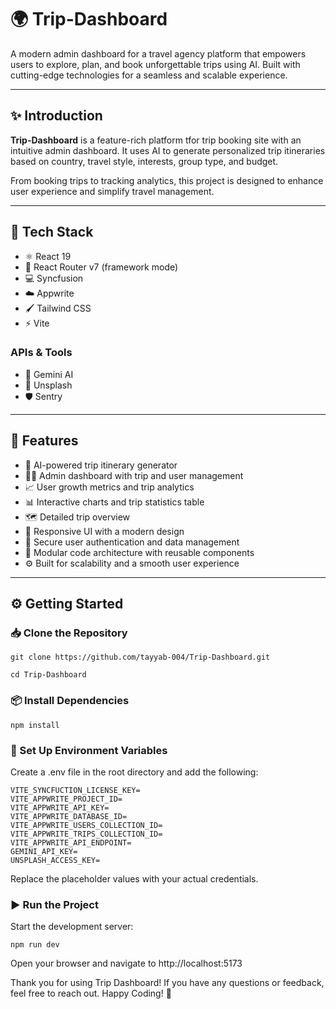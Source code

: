 # 🌍 Trip-Dashboard

A modern admin dashboard for a travel agency platform that empowers users to explore, plan, and book unforgettable trips using AI. Built with cutting-edge technologies for a seamless and scalable experience.

---

## ✨ Introduction

**Trip-Dashboard** is a feature-rich platform tfor trip booking site with an intuitive admin dashboard. It uses AI to generate personalized trip itineraries based on country, travel style, interests, group type, and budget.

From booking trips to tracking analytics, this project is designed to enhance user experience and simplify travel management.

---

## 🚀 Tech Stack

- ⚛️ React 19
- 🚦 React Router v7 (framework mode)
- 💻 Syncfusion
- ☁️ Appwrite
- 🖌 Tailwind CSS
- ⚡ Vite

### APIs & Tools

- 🤖 Gemini AI
- 📸 Unsplash
- 🛡 Sentry

---

## 🌟 Features

- 🤖 AI-powered trip itinerary generator
- 🧑‍💼 Admin dashboard with trip and user management
- 📈 User growth metrics and trip analytics
- 📊 Interactive charts and trip statistics table
- 🗺 Detailed trip overview
- 📱 Responsive UI with a modern design
- 🔐 Secure user authentication and data management
- 🧩 Modular code architecture with reusable components
- ⚙️ Built for scalability and a smooth user experience

---

## ⚙️ Getting Started

### 📥 Clone the Repository

```
git clone https://github.com/tayyab-004/Trip-Dashboard.git
```

```
cd Trip-Dashboard
```

### 📦 Install Dependencies

```
npm install
```

### 🔐 Set Up Environment Variables

Create a .env file in the root directory and add the following:

```
VITE_SYNCFUCTION_LICENSE_KEY=
VITE_APPWRITE_PROJECT_ID=
VITE_APPWRITE_API_KEY=
VITE_APPWRITE_DATABASE_ID=
VITE_APPWRITE_USERS_COLLECTION_ID=
VITE_APPWRITE_TRIPS_COLLECTION_ID=
VITE_APPWRITE_API_ENDPOINT=
GEMINI_API_KEY=
UNSPLASH_ACCESS_KEY=
```

Replace the placeholder values with your actual credentials.

### ▶️ Run the Project

Start the development server:

```
npm run dev
```

Open your browser and navigate to http://localhost:5173

Thank you for using Trip Dashboard! If you have any questions or feedback, feel free to reach out. Happy Coding! 🚀
